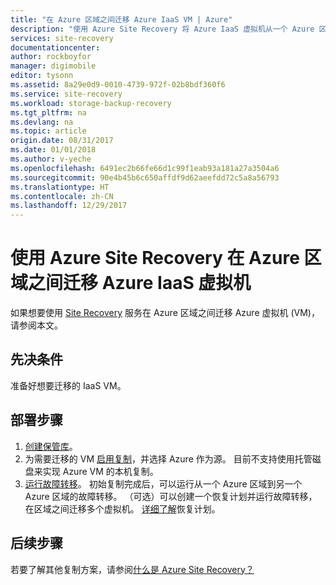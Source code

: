 ```yaml
---
title: "在 Azure 区域之间迁移 Azure IaaS VM | Azure"
description: "使用 Azure Site Recovery 将 Azure IaaS 虚拟机从一个 Azure 区域迁移到另一个 Azure 区域。"
services: site-recovery
documentationcenter: 
author: rockboyfor
manager: digimobile
editor: tysonn
ms.assetid: 8a29e0d9-0010-4739-972f-02b8bdf360f6
ms.service: site-recovery
ms.workload: storage-backup-recovery
ms.tgt_pltfrm: na
ms.devlang: na
ms.topic: article
origin.date: 08/31/2017
ms.date: 01/01/2018
ms.author: v-yeche
ms.openlocfilehash: 6491ec2b66fe66d1c99f1eab93a181a27a3504a6
ms.sourcegitcommit: 90e4b45b6c650affdf9d62aeefdd72c5a8a56793
ms.translationtype: HT
ms.contentlocale: zh-CN
ms.lasthandoff: 12/29/2017
---
```

# <a name="migrate-azure-iaas-virtual-machines-between-azure-regions-with-azure-site-recovery"></a>使用 Azure Site Recovery 在 Azure 区域之间迁移 Azure IaaS 虚拟机

如果想要使用 [Site Recovery](../site-recovery-overview.md) 服务在 Azure 区域之间迁移 Azure 虚拟机 (VM)，请参阅本文。

## <a name="prerequisites"></a>先决条件

准备好想要迁移的 IaaS VM。

## <a name="deployment-steps"></a>部署步骤

1. [创建保管库](azure-to-azure-tutorial-enable-replication.md#create-a-vault)。
2. 为需要迁移的 VM [启用复制](azure-to-azure-tutorial-enable-replication.md#enable-replication)，并选择 Azure 作为源。 目前不支持使用托管磁盘来实现 Azure VM 的本机复制。
3. [运行故障转移](../site-recovery-failover.md)。 初始复制完成后，可以运行从一个 Azure 区域到另一个 Azure 区域的故障转移。 （可选）可以创建一个恢复计划并运行故障转移，在区域之间迁移多个虚拟机。 [详细了解](../site-recovery-create-recovery-plans.md)恢复计划。

## <a name="next-steps"></a>后续步骤
若要了解其他复制方案，请参阅[什么是 Azure Site Recovery？](../site-recovery-overview.md)
<!--Update_Description: new articles on site recovery migrate azure to azure -->